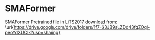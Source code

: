 # SMAFormer

SMAFormer Pretrained file in LiTS2017 download from: \url{https://drive.google.com/drive/folders/1f7-G3JB9sLZDd43fqZOql-peoYdXUCIk?usp=sharing}

